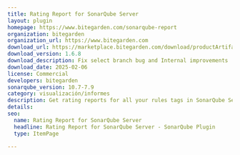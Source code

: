```yaml
---
title: Rating Report for SonarQube Server
layout: plugin
homepage: https://www.bitegarden.com/sonarqube-report
organization: bitegarden
organization_url: https://www.bitegarden.com
download_url: https://marketplace.bitegarden.com/download/productArtifact?productName=bitegarden-sonarqube-rating-report&productVersion=1.6.8&productFileExt=jar&customerEmail=sonarplugins@gmail.com&customerName=sonarqube&customerSurnames=marketplace&customerCompany=bitegarden
download_version: 1.6.8
download_description: Fix select branch bug and Internal improvements
download_date: 2025-02-06
license: Commercial
developers: bitegarden
sonarqube_version: 10.7-7.9
category: visualización/informes
description: Get rating reports for all your rules tags in SonarQube Server
details: 
seo:
  name: Rating Report for SonarQube Server
  headline: Rating Report for SonarQube Server - SonarQube Plugin
  type: ItemPage

---
```

